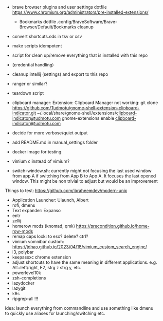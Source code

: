 
- brave browser plugins and user settings dotfile
    https://www.chromium.org/administrators/pre-installed-extensions/
    - Bookmarks dotfile .config/BraveSoftware/Brave-Browser/Default/Bookmarks cleanup

- convert shortcuts.ods in tsv or csv

- make scripts idempotent

- script for clean up/remove everything that is installed with this repo
- (credential handling)

- cleanup intellij (settings) and export to this repo

- ranger or similar?

- teardown script

- clipboard manager:
    Extension: Clipboard Manager not working:
    git clone https://github.com/Tudmotu/gnome-shell-extension-clipboard-indicator.git ~/.local/share/gnome-shell/extensions/clipboard-indicator@tudmotu.com
    gnome-extensions enable clipboard-indicator@tudmotu.com

- decide for more verbose/quiet output

- add README.md in manual_settings folder

- docker image for testing

- vimium c instead of vimium?

- switch-window.sh: currently might not focusing the last used window from app A if switching from App B to App A. It focuses the last opened window. This might be non trivial to adjust but would be an improvement

Things to test:
https://github.com/ibraheemdev/modern-unix
- Application Launcher: Ulaunch, Albert
- rofi, dmenu
- Text expander: Expanso
- entr 
- zellij
- homerow mods (knomad, qmk) https://precondition.github.io/home-row-mods
- remap caps lock: to esc? delete? ctrl?
- vimium vomnibar custom: https://jdhao.github.io/2023/04/18/vimium_custom_search_engine/ 
- i3, polybar
- keepassxc chrome extension
- adjust shortcuts to have the same meaning in different applications. e.g. Alt+left/right, F2, strg z strg y, etc.
- powerlevel10k
- zsh-completions
- lazydocker
- lazygit
- k9s
- ripgrep-all !!!

idea: launch everything from commandline and use something like dmenu to quickly use aliases for launching/switching etc.
